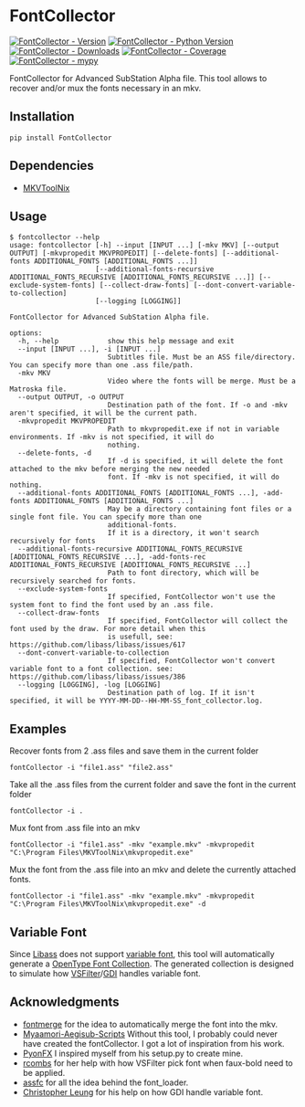 # FontCollector
[![FontCollector - Version](https://img.shields.io/pypi/v/fontcollector.svg)](https://pypi.org/project/FontCollector)
[![FontCollector - Python Version](https://img.shields.io/pypi/pyversions/fontcollector.svg)](https://pypi.org/project/FontCollector)
[![FontCollector - Downloads](https://img.shields.io/pypi/dm/fontcollector.svg)](https://pypistats.org/packages/fontcollector)
[![FontCollector - Coverage](https://img.shields.io/codecov/c/github/moi15moi/FontCollector)](https://app.codecov.io/github/moi15moi/FontCollector)
[![FontCollector - mypy](https://img.shields.io/badge/mypy-checked-blue)](https://github.com/moi15moi/FontCollector/actions?query=branch:main)

FontCollector for Advanced SubStation Alpha file.
This tool allows to recover and/or mux the fonts necessary in an mkv.
## Installation
```
pip install FontCollector
```
## Dependencies
-  [MKVToolNix](https://www.fosshub.com/MKVToolNix.html)

## Usage
```console
$ fontcollector --help
usage: fontcollector [-h] --input [INPUT ...] [-mkv MKV] [--output OUTPUT] [-mkvpropedit MKVPROPEDIT] [--delete-fonts] [--additional-fonts ADDITIONAL_FONTS [ADDITIONAL_FONTS ...]]
                     [--additional-fonts-recursive ADDITIONAL_FONTS_RECURSIVE [ADDITIONAL_FONTS_RECURSIVE ...]] [--exclude-system-fonts] [--collect-draw-fonts] [--dont-convert-variable-to-collection]
                     [--logging [LOGGING]]

FontCollector for Advanced SubStation Alpha file.

options:
  -h, --help            show this help message and exit
  --input [INPUT ...], -i [INPUT ...]
                        Subtitles file. Must be an ASS file/directory. You can specify more than one .ass file/path.
  -mkv MKV
                        Video where the fonts will be merge. Must be a Matroska file.
  --output OUTPUT, -o OUTPUT
                        Destination path of the font. If -o and -mkv aren't specified, it will be the current path.
  -mkvpropedit MKVPROPEDIT
                        Path to mkvpropedit.exe if not in variable environments. If -mkv is not specified, it will do
                        nothing.
  --delete-fonts, -d
                        If -d is specified, it will delete the font attached to the mkv before merging the new needed
                        font. If -mkv is not specified, it will do nothing.
  --additional-fonts ADDITIONAL_FONTS [ADDITIONAL_FONTS ...], -add-fonts ADDITIONAL_FONTS [ADDITIONAL_FONTS ...]
                        May be a directory containing font files or a single font file. You can specify more than one
                        additional-fonts.
                        If it is a directory, it won't search recursively for fonts
  --additional-fonts-recursive ADDITIONAL_FONTS_RECURSIVE [ADDITIONAL_FONTS_RECURSIVE ...], -add-fonts-rec ADDITIONAL_FONTS_RECURSIVE [ADDITIONAL_FONTS_RECURSIVE ...]
                        Path to font directory, which will be recursively searched for fonts.
  --exclude-system-fonts
                        If specified, FontCollector won't use the system font to find the font used by an .ass file.
  --collect-draw-fonts
                        If specified, FontCollector will collect the font used by the draw. For more detail when this
                        is usefull, see: https://github.com/libass/libass/issues/617
  --dont-convert-variable-to-collection
                        If specified, FontCollector won't convert variable font to a font collection. see: https://github.com/libass/libass/issues/386
  --logging [LOGGING], -log [LOGGING]
                        Destination path of log. If it isn't specified, it will be YYYY-MM-DD--HH-MM-SS_font_collector.log.
```
## Examples
Recover fonts from 2 .ass files and save them in the current folder
```
fontCollector -i "file1.ass" "file2.ass"
```
Take all the .ass files from the current folder and save the font in the current folder
```
fontCollector -i .
```
Mux font from .ass file into an mkv
```
fontCollector -i "file1.ass" -mkv "example.mkv" -mkvpropedit "C:\Program Files\MKVToolNix\mkvpropedit.exe"
```

Mux the font from the .ass file into an mkv and delete the currently attached fonts.
```
fontCollector -i "file1.ass" -mkv "example.mkv" -mkvpropedit "C:\Program Files\MKVToolNix\mkvpropedit.exe" -d
```
## Variable Font
Since [Libass](https://github.com/libass/libass/issues/386) does not support [variable font](https://docs.microsoft.com/en-us/typography/opentype/spec/otvaroverview), this tool will automatically generate a [OpenType Font Collection](https://docs.microsoft.com/en-us/typography/opentype/spec/otff#font-collections). The generated collection is designed to simulate how [VSFilter](https://en.wikipedia.org/wiki/DirectVobSub)/[GDI](https://en.wikipedia.org/wiki/Graphics_Device_Interface) handles variable font.
## Acknowledgments
 - [fontmerge](https://github.com/WheneverDev/fontmerge) for the idea to automatically merge the font into the mkv.
 - [Myaamori-Aegisub-Scripts](https://github.com/TypesettingTools/Myaamori-Aegisub-Scripts) Without this tool, I probably could never have created the fontCollector. I got a lot of inspiration from his work.
 - [PyonFX](https://github.com/CoffeeStraw/PyonFX) I inspired myself from his setup.py to create mine.
 - [rcombs](https://github.com/rcombs) for her help with how VSFilter pick font when faux-bold need to be applied.
 - [assfc](https://github.com/tp7/assfc) for all the idea behind the font_loader.
 - [Christopher Leung](https://www.linkedin.com/in/christopher-leung-755a291) for his help on how GDI handle variable font.
